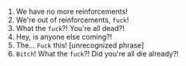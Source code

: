 1. We have no more reinforcements!
2. We're out of reinforcements, `fuck`!
3. What the `fuck`?! You're all dead?!
4. Hey, is anyone else coming?!
5. The... `Fuck` this! [unrecognized phrase]
6. `Bitch`! What the `fuck`?! Did you're all die already?!